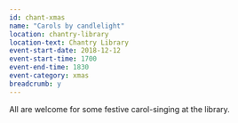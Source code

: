 ```yaml
---
id: chant-xmas
name: "Carols by candlelight"
location: chantry-library
location-text: Chantry Library
event-start-date: 2018-12-12
event-start-time: 1700
event-end-time: 1830
event-category: xmas
breadcrumb: y
---
```


All are welcome for some festive carol-singing at the library.
